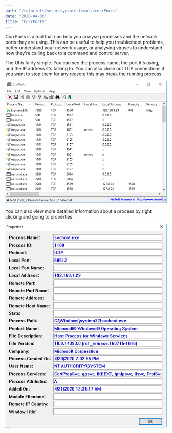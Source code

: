 ```yaml
---
path: "/tutorials/securitypentesttools/currPorts"
date: "2020-04-06"
title: "CurrPorts"
---
```


CurrPorts is a tool that can help you analyse processes and the network ports they are using. This can be useful to help you troubleshoot problems, better understand your network usage, or analysing viruses to understand how they're calling back to a command and control server.

The UI is fairly simple. You can see the process name, the port it's using, and the IP address it's talking to. You can also close out TCP connections if you want to stop them for any reason; this may break the running process.

![CurrPorts 1](./currPorts/currPorts1.png)

You can also view more detailed information about a process by right clicking and going to properties.

![CurrPorts 2](./currPorts/currPorts2.png)